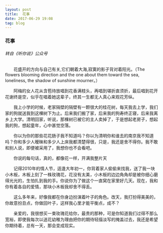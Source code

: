 ```yaml
---
layout: post
title:  花事
date: 2017-06-29 19:08
tag: blog
---
```


### 花事

###### 转自《听你说》公众号

　　花盛开的方向与自己有关,它们朝着大海,寂寞的影子背对着阳光。（The flowers blooming direction and the one about them toward the sea, loneliness, the shadow of sunshine mourner。）

　　阿梅的女人花从含苞待放唱到花香满枝头，再唱到堪折直须折，最后唱到花开花谢终是空，似乎在唱着她这辈子，终其一生都无人真心来观花芳纵。

　　我上小学的时候，老家隔壁的隔壁有一颗很大的桂花树，每天我去上学，我们家的狗就送我到这棵树下为止。后来我们搬了家，后来我的狗寿终正寝，后来我离乡上大学。清明回家，听说，那棵树已被它的主人卖掉了，于是想起老房子，想起我的狗，想起童年，心中甚觉空落。

　　你以为你的那些花花肠子我不知道吗？你以为清明你和谁去的南京我不知道吗？你和多少人暧昧和多少人上床我都清楚得很，只是，我还是舍不得你。我不敢和别人说，即便被采用了，我想你也不会看吧。

　　你说的每句话，真的，都像花一样，开满我整片天

　　记得2010年的情人节，适逢大年初一，你背着家人偷偷来找我，送了我一块小木板，木板上刻了一株玫瑰花，花没有太美，小木板的边边角角却是被你细心磨得光光的，生怕扎到我的手。你说你为了做这个一直窝在家里好几天。现在，我和你有着各自的爱情，那块小木板我却舍不得丢。

　　这么多年来，好像我都在你身边扮演着叶子的角色。改天，我打扮得美美的，你故意扮丑点，你做回叶子，这样我心里才能平衡点，成不？

　　亲爱的，我很想买一束玫瑰花给你，最贵的那种，可是你知道我们过得不那么宽裕，即使我每次以送花幼稚为理由把你的期待轻描淡写的掩盖过去，我还是希望你期待着，总有一天，那会变成现实。